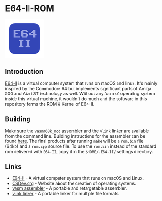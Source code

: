 # E64-II-ROM
![E64](./docs/E64-II_icon.png)
## Introduction
[E64-II](https://github.com/elmerucr/E64-II) is a virtual computer system that runs on macOS and linux. It's mainly inspired by the Commodore 64 but implements significant parts of Amiga 500 and Atari ST technology as well. Without any form of operating system inside this virtual machine, it wouldn't do much and the software in this repository forms the ROM & Kernel of E64-II.
## Building
Make sure the `vasmm68k_mot` assembler and the `vlink` linker are available from the command line. Building instructions for the assembler can be found [here](http://sun.hasenbraten.de/vasm/index.php?view=compile). The final products after running `make` will be a `rom.bin` file (64kb) and a `rom.cpp` source file. To use the `rom.bin` instead of the standard rom delivered with `E64-II`, copy it in the `$HOME/.E64-II/` settings directory.
## Links
* [E64-II](https://github.com/elmerucr/E64-II) - A virtual computer system that runs on macOS and Linux.
* [OSDev.org](https://wiki.osdev.org/Main_Page) - Website about the creation of operating systems.
* [vasm assembler](http://sun.hasenbraten.de/vasm/) - A portable and retargetable assembler.
* [vlink linker](http://sun.hasenbraten.de/vlink/) - A portable linker for multiple file formats.
